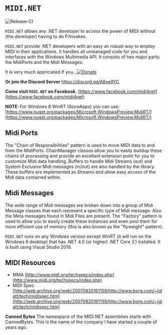 # `MIDI.NET`

![Release-CI](https://github.com/obiwanjacobi/midi.net/workflows/Release-CI/badge.svg)

`MIDI.NET` allows any .NET developer to access the power of MIDI without (the developer) having to do P/Invokes.

`MIDI.NET` provide .NET developers with an easy an robust way to employ MIDI in their applications.
It handles all unmanaged code for you and interfaces with the Windows Multimedia API. 
It consists of two major parts: the MidiPorts and the Midi Messages.

It is very much appriciated if you...[![Donate](https://www.paypalobjects.com/en_US/i/btn/btn_donate_LG.gif)](https://www.paypal.com/cgi-bin/webscr?cmd=_donations&business=HTE6LFLSC8RPL&lc=US&item_name=Canned%20Bytes&item_number=MIDI%2eNET&currency_code=EUR&bn=PP%2dDonationsBF%3abtn_donate_LG%2egif%3aNonHosted)

**Or join the Discord Server** https://discord.gg/A8xe9YC

**Come visit `MIDI.NET` on Facebook.**
[https://www.facebook.com/midi4net](https://www.facebook.com/midi4net)

**NOTE**: For Windows 8 WinRT (StoreApps) you can use: [https://www.nuget.org/packages/Microsoft.WindowsPreview.MidiRT/](https://www.nuget.org/packages/Microsoft.WindowsPreview.MidiRT/)



## Midi Ports
The "Chain of Responsibilities" pattern is used to move MIDI data to and from the MidiPorts. ChainManager classes allow you to easily buildup these chains of processing and provide an excellent extension point for you to customize Midi data handling.
Buffers to handle Midi Streams (out) and System Exclusive Midi messages (in/out) are also handled by the library. These buffers are implemented as Streams and allow easy access of the Midi data contained within.

## Midi Messages
The wide range of Midi messages are broken down into a group of Midi Message classes that each represent a specific type of Midi message. Also the Meta messages found in Midi Files are present.
The "Factory" pattern is used to allow you to easily create these instances and even pool them for more efficient use of memory (this is also known as the "flyweight" pattern).

`MIDI.NET` runs on any Windows version except WinRT (it will run on the Windows 8 desktop) that has .NET 4.0 (or higher) .NET Core 3.1 installed. It is built using Visual Studio 2019.

## MIDI Resources
* MMA [http://www.midi.org/techspecs/index.php](http://www.midi.org/techspecs/index.php)
* MIDI Spec [http://web.archive.org/web/20070820161159/http://www.borg.com/~jglatt/tech/midispec.htm](http://web.archive.org/web/20070820161159/http://www.borg.com/~jglatt/tech/midispec.htm) 

**Canned Bytes**
The namespace of the MIDI.NET assemblies starts with CannedBytes. 
This is the name of the company I have started a couple of years ago. 
